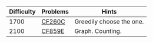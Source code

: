 | Difficulty | Problems | Hints |
| -------- | -------- | -------- |
| 1700 | [CF260C](https://codeforces.com/problemset/problem/260/C) | Greedily choose the one. |
| 2100 | [CF859E](https://codeforces.com/problemset/problem/859/E) | Graph. Counting. |